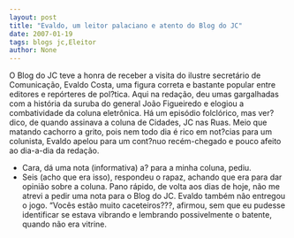 ```yaml
---
layout: post
title: "Evaldo, um leitor palaciano e atento do Blog do JC"
date: 2007-01-19
tags: blogs jc,Eleitor
author: None
---
```

O Blog do JC teve a honra de receber a visita do ilustre secretário de Comunicação, Evaldo Costa, uma figura correta e bastante popular entre editores e repórteres de pol?tica.
Aqui na redação, deu umas gargalhadas com a história da suruba do general João Figueiredo e elogiou a combatividade da coluna eletrônica.
Há um episódio folclórico, mas ver?dico, de quando assinava a coluna de Cidades, JC nas Ruas.
Meio que matando cachorro a grito, pois nem todo dia é rico em not?cias&nbsp;para um colunista, Evaldo apelou para um cont?nuo recém-chegado e pouco afeito ao dia-a-dia da redação.
- Cara, dá uma nota (informativa) a? para a minha coluna, pediu.
- Seis (acho que era isso), respondeu o rapaz, achando que era para dar opinião sobre a coluna.
Pano rápido, de volta aos dias de hoje, não me atrevi a pedir uma nota para o Blog do JC.
Evaldo também não entregou o jogo.
“Vocês estão muito caceteiros???, afirmou, sem que eu pudesse identificar se estava vibrando e&nbsp;lembrando possivelmente o batente, quando não era vitrine. 